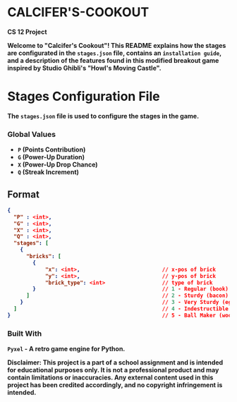 # CALCIFER'S-COOKOUT
<b>CS 12 Project

Welcome to "Calcifer's Cookout"! This README explains how the stages are configurated in the `stages.json` file, contains an `installation guide`, and a description of the features found in this modified breakout game inspired by Studio Ghibli's "Howl's Moving Castle".

# Stages Configuration File

The `stages.json` file is used to configure the stages in the game.
### Global Values

- `P` (Points Contribution)
- `G` (Power-Up Duration)
- `X` (Power-Up Drop Chance)
- `Q` (Streak Increment)

## Format

```json
{
  "P" : <int>,                                  
  "G" : <int>,                                  
  "X" : <int>,
  "Q" : <int>,           
  "stages": [
    {
      "bricks": [           
        {
            "x": <int>,                          // x-pos of brick
            "y": <int>,                          // y-pos of brick
            "brick_type": <int>                  // type of brick
        }                                        // 1 - Regular (book)
      ]                                          // 2 - Sturdy (bacon)
    }                                            // 3 - Very Sturdy (egg)
  ]                                              // 4 - Indestructible (stone slab)
}                                                // 5 - Ball Maker (wood)
```

### Built With

`Pyxel` - A retro game engine for Python.

<b>Disclaimer:
This project is a part of a school assignment and is intended for educational purposes only. It is not a professional product and may contain limitations or inaccuracies. Any external content used in this project has been credited accordingly, and no copyright infringement is intended.
